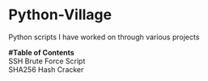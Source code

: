 # Python-Village
Python scripts I have worked on through various projects

<b>#Table of Contents</b>
<br>SSH Brute Force Script
</br>SHA256 Hash Cracker
